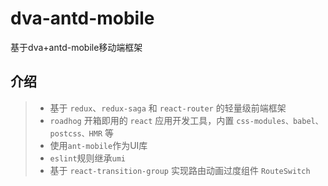 # dva-antd-mobile
基于dva+antd-mobile移动端框架

## 介绍
>* 基于 ```redux```、```redux-saga``` 和 ```react-router``` 的轻量级前端框架
>* ```roadhog``` 开箱即用的 ```react``` 应用开发工具，内置 ```css-modules、babel、postcss、HMR``` 等
>* 使用```ant-mobile```作为UI库
>* ```eslint```规则继承```umi```
>* 基于 ```react-transition-group``` 实现路由动画过度组件 ```RouteSwitch```
